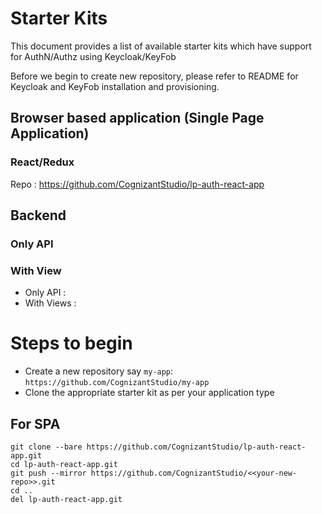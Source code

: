 # Starter Kits

This document provides a list of available starter kits which have support for AuthN/Authz using Keycloak/KeyFob

Before we begin to create new repository, please refer to README for Keycloak and KeyFob installation and provisioning.

## Browser based application (Single Page Application)

### React/Redux
Repo : https://github.com/CognizantStudio/lp-auth-react-app


## Backend

### Only API

### With View
* Only API : 
* With Views : 

# Steps to begin

* Create a new repository say `my-app`: `https://github.com/CognizantStudio/my-app`
* Clone the appropriate starter kit as per your application type

## For SPA
````
git clone --bare https://github.com/CognizantStudio/lp-auth-react-app.git
cd lp-auth-react-app.git
git push --mirror https://github.com/CognizantStudio/<<your-new-repo>>.git
cd ..
del lp-auth-react-app.git
````









